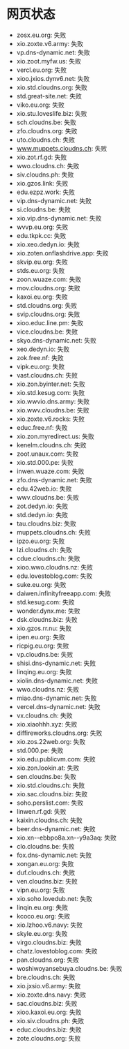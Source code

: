 # 网页状态
- zosx.eu.org: 失败
- xio.zoxte.v6.army: 失败
- vp.dns-dynamic.net: 失败
- xio.zoot.myfw.us: 失败
- vercl.eu.org: 失败
- xioo.jxios.dynv6.net: 失败
- xio.std.cloudns.org: 失败
- std.great-site.net: 失败
- viko.eu.org: 失败
- xio.stu.loveslife.biz: 失败
- sch.cloudns.be: 失败
- zfo.cloudns.org: 失败
- uto.cloudns.ch: 失败
- www.muppets.cloudns.ch: 失败
- xio.zot.rf.gd: 失败
- wwo.cloudns.ch: 失败
- siv.cloudns.ph: 失败
- xio.gzos.link: 失败
- edu.ezpz.work: 失败
- vip.dns-dynamic.net: 失败
- si.cloudns.be: 失败
- xio.vip.dns-dynamic.net: 失败
- wvvp.eu.org: 失败
- edu.tkpk.cc: 失败
- xio.xeo.dedyn.io: 失败
- xio.zoten.onflashdrive.app: 失败
- skvip.eu.org: 失败
- stds.eu.org: 失败
- zoon.wuaze.com: 失败
- mov.cloudns.org: 失败
- kaxoi.eu.org: 失败
- std.cloudns.org: 失败
- svip.cloudns.org: 失败
- xioo.educ.line.pm: 失败
- vice.cloudns.be: 失败
- skyo.dns-dynamic.net: 失败
- xeo.dedyn.io: 失败
- zok.free.nf: 失败
- vipk.eu.org: 失败
- vast.cloudns.ch: 失败
- xio.zon.byinter.net: 失败
- xio.std.kesug.com: 失败
- xio.wwvio.dns.army: 失败
- xio.wwv.cloudns.be: 失败
- xio.zoxte.v6.rocks: 失败
- educ.free.nf: 失败
- xio.zon.myredirect.us: 失败
- kenelm.cloudns.ch: 失败
- zoot.unaux.com: 失败
- xio.std.000.pe: 失败
- inwen.wuaze.com: 失败
- zfo.dns-dynamic.net: 失败
- edu.42web.io: 失败
- wwv.cloudns.be: 失败
- zot.dedyn.io: 失败
- std.dedyn.io: 失败
- tau.cloudns.biz: 失败
- muppets.cloudns.ch: 失败
- ipzo.eu.org: 失败
- lzi.cloudns.ch: 失败
- cdue.cloudns.ch: 失败
- xioo.wwo.cloudns.nz: 失败
- edu.lovestoblog.com: 失败
- suke.eu.org: 失败
- daiwen.infinityfreeapp.com: 失败
- std.kesug.com: 失败
- wonder.dynx.me: 失败
- dsk.cloudns.biz: 失败
- xio.gzos.rr.nu: 失败
- ipen.eu.org: 失败
- ricpig.eu.org: 失败
- vp.cloudns.be: 失败
- shisi.dns-dynamic.net: 失败
- linqing.eu.org: 失败
- xiolin.dns-dynamic.net: 失败
- wwo.cloudns.nz: 失败
- miao.dns-dynamic.net: 失败
- vercel.dns-dynamic.net: 失败
- vx.cloudns.ch: 失败
- xio.xiaohhh.xyz: 失败
- diffireworks.cloudns.org: 失败
- xio.zos.22web.org: 失败
- std.000.pe: 失败
- xio.edu.publicvm.com: 失败
- xio.zon.lookin.at: 失败
- sen.cloudns.be: 失败
- xio.std.cloudns.ch: 失败
- xio.sac.cloudns.biz: 失败
- soho.perslist.com: 失败
- linwen.rf.gd: 失败
- kaixin.cloudns.ch: 失败
- beer.dns-dynamic.net: 失败
- xio.xn--ebbpo8a.xn--y9a3aq: 失败
- clo.cloudns.be: 失败
- fox.dns-dynamic.net: 失败
- xongan.eu.org: 失败
- duf.cloudns.ch: 失败
- ven.cloudns.biz: 失败
- vipn.eu.org: 失败
- xio.soho.lovedub.net: 失败
- linqin.eu.org: 失败
- kcoco.eu.org: 失败
- xio.lzhoo.v6.navy: 失败
- skyle.eu.org: 失败
- virgo.cloudns.biz: 失败
- chatz.lovestoblog.com: 失败
- pan.cloudns.org: 失败
- woshiwoyansebuya.cloudns.be: 失败
- bre.cloudns.ch: 失败
- xio.jxsio.v6.army: 失败
- xio.zoxte.dns.navy: 失败
- sac.cloudns.biz: 失败
- xioo.kaxoi.eu.org: 失败
- xio.siv.cloudns.ph: 失败
- educ.cloudns.biz: 失败
- zote.cloudns.org: 失败
